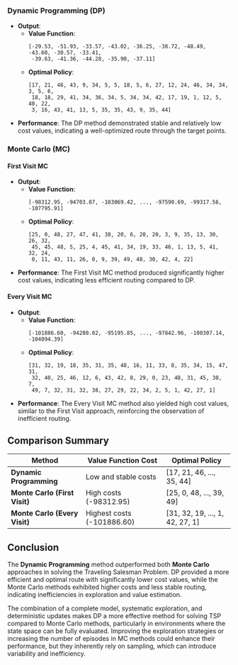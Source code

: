 

### Dynamic Programming (DP)

- **Output**:
  - **Value Function**: 
    ```
    [-29.53, -51.93, -33.57, -43.02, -36.25, -38.72, -48.49, -43.60, -30.57, -33.41, 
     -39.63, -41.36, -44.28, -35.90, -37.11]
    ```
  - **Optimal Policy**: 
    ```
    [17, 21, 46, 43, 9, 34, 5, 5, 18, 5, 6, 27, 12, 24, 46, 34, 34, 3, 5, 6, 
     18, 18, 29, 41, 34, 36, 34, 5, 34, 34, 42, 17, 19, 1, 12, 5, 40, 22, 
     3, 16, 43, 41, 13, 5, 35, 35, 43, 9, 35, 44]
    ```
- **Performance**: The DP method demonstrated stable and relatively low cost values, indicating a well-optimized route through the target points.

### Monte Carlo (MC)

#### First Visit MC

- **Output**:
  - **Value Function**: 
    ```
    [-98312.95, -94703.87, -103069.42, ..., -97590.69, -99317.56, -107795.91]
    ```
  - **Optimal Policy**: 
    ```
    [25, 0, 48, 27, 47, 41, 38, 20, 6, 20, 20, 3, 9, 35, 13, 30, 26, 32, 
     45, 45, 48, 5, 25, 4, 45, 41, 34, 19, 33, 46, 1, 13, 5, 41, 32, 24, 
     0, 11, 43, 11, 26, 0, 9, 39, 49, 48, 30, 42, 4, 22]
    ```
- **Performance**: The First Visit MC method produced significantly higher cost values, indicating less efficient routing compared to DP.

#### Every Visit MC

- **Output**:
  - **Value Function**: 
    ```
    [-101886.60, -94280.02, -95195.85, ..., -97842.96, -100307.14, -104094.39]
    ```
  - **Optimal Policy**: 
    ```
    [31, 32, 19, 18, 35, 31, 35, 48, 16, 11, 33, 8, 35, 34, 15, 47, 31, 
     32, 40, 25, 46, 12, 6, 43, 42, 8, 29, 0, 23, 48, 31, 45, 30, 7, 
     49, 7, 32, 31, 32, 38, 27, 29, 22, 34, 2, 5, 1, 42, 27, 1]
    ```
- **Performance**: The Every Visit MC method also yielded high cost values, similar to the First Visit approach, reinforcing the observation of inefficient routing.

## Comparison Summary

| Method                  | Value Function Cost          | Optimal Policy                                                                                   |
|-------------------------|------------------------------|-------------------------------------------------------------------------------------------------|
| **Dynamic Programming** | Low and stable costs         | [17, 21, 46, ..., 35, 44]                                                                      |
| **Monte Carlo (First Visit)** | High costs (-98312.95)      | [25, 0, 48, ..., 39, 49]                                                                        |
| **Monte Carlo (Every Visit)** | Highest costs (-101886.60)  | [31, 32, 19, ..., 1, 42, 27, 1]                                                               |

## Conclusion

The **Dynamic Programming** method outperformed both **Monte Carlo** approaches in solving the Traveling Salesman Problem. DP provided a more efficient and optimal route with significantly lower cost values, while the Monte Carlo methods exhibited higher costs and less stable routing, indicating inefficiencies in exploration and value estimation.

The combination of a complete model, systematic exploration, and deterministic updates makes DP a more effective method for solving TSP compared to Monte Carlo methods, particularly in environments where the state space can be fully evaluated. Improving the exploration strategies or increasing the number of episodes in MC methods could enhance their performance, but they inherently rely on sampling, which can introduce variability and inefficiency.